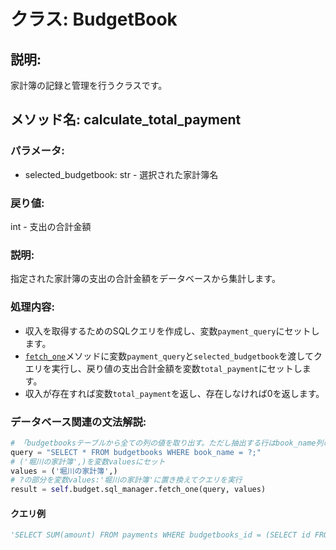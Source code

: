 # クラス: BudgetBook

## 説明:
家計簿の記録と管理を行うクラスです。

## メソッド名: calculate_total_payment

### パラメータ:

- selected_budgetbook: str - 選択された家計簿名

### 戻り値:

int - 支出の合計金額

### 説明:

指定された家計簿の支出の合計金額をデータベースから集計します。

### 処理内容:

- 収入を取得するためのSQLクエリを作成し、変数`payment_query`にセットします。
- [`fetch_one`](../../../db/sql.py/SQLManagerクラス/fetch_one.html)メソッドに変数`payment_query`と`selected_budgetbook`を渡してクエリを実行し、戻り値の支出合計金額を変数`total_payment`にセットします。
- 収入が存在すれば変数`total_payment`を返し、存在しなければ0を返します。

### データベース関連の文法解説:

```python
# 「budgetbooksテーブルから全ての列の値を取り出す。ただし抽出する行はbook_name列の値が?の行に絞り込む」という意味のクエリを作成する
query = "SELECT * FROM budgetbooks WHERE book_name = ?;"
# ('堀川の家計簿',)を変数valuesにセット
values = ('堀川の家計簿',)
# ?の部分を変数values:'堀川の家計簿'に置き換えてクエリを実行
result = self.budget.sql_manager.fetch_one(query, values)
```

#### クエリ例

```python
'SELECT SUM(amount) FROM payments WHERE budgetbooks_id = (SELECT id FROM budgetbooks WHERE book_name = ?);'
```